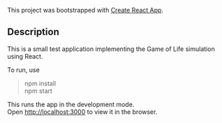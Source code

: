 This project was bootstrapped with [Create React App](https://github.com/facebookincubator/create-react-app).

## Description

This is a small test application implementing the Game of Life simulation using React.

To run, use 

> npm install<br>
> npm start


This runs the app in the development mode.<br>
Open [http://localhost:3000](http://localhost:3000) to view it in the browser.

